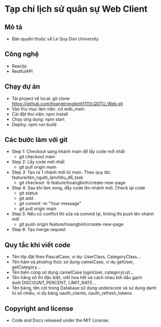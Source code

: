 # Tạp chí lịch sử quân sự Web Client
## Mô tả
- Bản quyền thuộc về Le Quy Don University
## Công nghệ
  * Reactjs
  * RestfulAPI
## Chạy dự án
  * Tải project về local: git clone https://github.com/hoangtrongbinh1111/LQDTU_Web.git
  * Vào thư mục làm việc: cd web_main
  * Cài đặt thư viện: npm install
  * Chạy ứng dụng: npm start
  * Deploy: npm run build
## Các bước làm với git
  * Step 1: Checkout sang nhánh main để lấy code mới nhất
    - git checkout main
  * Step 2: Lấy code mới nhất
    - git pull origin main
  * Step 3: Tạo ra 1 nhánh mới từ main. Theo quy tắc feature/tên_người_làm/tiêu_đề_task
    - git checkout -b feature/hoangbinh/create-new-page
  * Step 4: Sau khi làm xong, đẩy code lên nhánh mới. Check lại code
    - git status
    - git add .
    - git commit -m "Your message"
    - git pull origin main
  * Step 5: Nếu có conflict thì sửa và commit lại, không thì push lên nhánh mới
    - git push origin feature/hoangbinh/create-new-page
   * Step 6: Tạo merge request
## Quy tắc khi viết code
  - Tên lớp đặt theo PascalCase, ví dụ: UserClass, CategoryClass…
  - Tên hàm và phương thức sử dụng camelCase, ví dụ getUser, getCategory…
  - Tên biến cũng sử dụng camelCase loginUser, categoryList…
  - Tên hằng số thì đặc biệt, viết hoa hết và cách nhau bởi dấu gạch dưới DISCOUNT_PERCENT, LIMIT_RATE…
  - Tên bảng, tên cột trong Database sử dụng underscore và sử dụng danh từ số nhiều, ví dụ bảng oauth_clients, oauth_refresh_tokens.
## Copyright and license
  - Code and Docs released under the MIT License.


